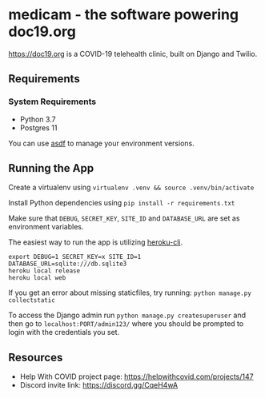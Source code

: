 # medicam - the software powering doc19.org

https://doc19.org is a COVID-19 telehealth clinic, built on Django and Twilio.

## Requirements

### System Requirements

- Python 3.7
- Postgres 11

You can use [asdf] to manage your environment versions.

## Running the App
Create a virtualenv using `virtualenv .venv && source .venv/bin/activate`

Install Python dependencies using `pip install -r requirements.txt`

Make sure that `DEBUG`, `SECRET_KEY`, `SITE_ID` and `DATABASE_URL` are set as environment variables.

The easiest way to run the app is utilizing [heroku-cli].

```
export DEBUG=1 SECRET_KEY=x SITE_ID=1 DATABASE_URL=sqlite:///db.sqlite3
heroku local release
heroku local web
```

If you get an error about missing staticfiles, try running:
`python manage.py collectstatic`

To access the Django admin run `python manage.py createsuperuser` and then go to `localhost:PORT/admin123/` where you should be prompted to login with the credentials you set.

## Resources
- Help With COVID project page: https://helpwithcovid.com/projects/147
- Discord invite link: https://discord.gg/CqeH4wA


[asdf]: https://github.com/asdf-vm/asdf
[heroku-cli]: https://devcenter.heroku.com/articles/heroku-cli#download-and-install
